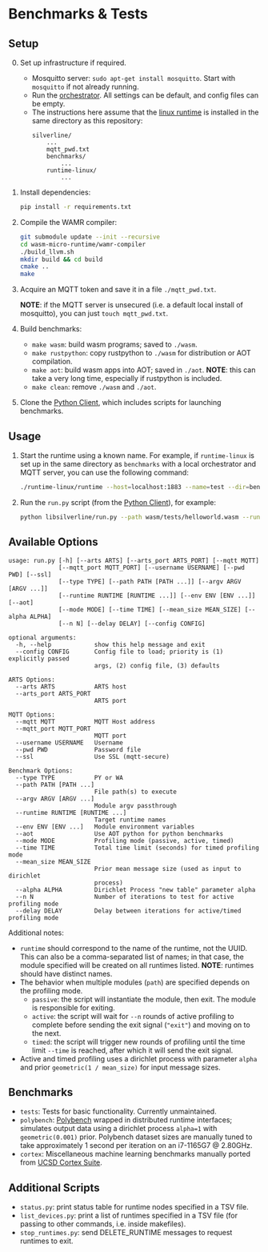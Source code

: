 # Benchmarks & Tests

## Setup

0. Set up infrastructure if required.

    - Mosquitto server: ```sudo apt-get install mosquitto```. Start with ```mosquitto``` if not already running.
    - Run the [orchestrator](https://github.com/SilverLineFramework/orchestrator). All settings can be default, and config files can be empty.
    - The instructions here assume that the [linux runtime](https://github.com/SilverLineFramework/runtime-linux) is installed in the same directory as this repository:
        ```
        silverline/
            ...
            mqtt_pwd.txt
            benchmarks/
                ...
            runtime-linux/
                ...
        ```

1. Install dependencies:
    ```sh
    pip install -r requirements.txt
    ```

2. Compile the WAMR compiler:
    ```sh
    git submodule update --init --recursive
    cd wasm-micro-runtime/wamr-compiler
    ./build_llvm.sh
    mkdir build && cd build
    cmake ..
    make
    ```

3. Acquire an MQTT token and save it in a file ```./mqtt_pwd.txt```.

    **NOTE**: if the MQTT server is unsecured (i.e. a default local install of mosquitto), you can just ```touch mqtt_pwd.txt```.

4. Build benchmarks:

    - ```make wasm```: build wasm programs; saved to ```./wasm```.
    - ```make rustpython```: copy rustpython to ```./wasm``` for distribution or AOT compilation.
    - ```make aot```: build wasm apps into AOT; saved in ```./aot```. **NOTE**: this can take a very long time, especially if rustpython is included.
    - ```make clean```: remove ```./wasm``` and ```./aot```.

5. Clone the [Python Client](https://github.com/SilverLineFramework/libsilverline), which includes scripts for launching benchmarks.

## Usage

1. Start the runtime using a known name. For example, if ```runtime-linux``` is set up in the same directory as ```benchmarks``` with a local orchestrator and MQTT server, you can use the following command:
    ```sh
    ./runtime-linux/runtime --host=localhost:1883 --name=test --dir=benchmarks --appdir=benchmarks
    ``` 

2. Run the ```run.py``` script (from the [Python Client](https://github.com/SilverLineFramework/libsilverline)), for example:
    ```sh
    python libsilverline/run.py --path wasm/tests/helloworld.wasm --runtime test
    ```

## Available Options

```
usage: run.py [-h] [--arts ARTS] [--arts_port ARTS_PORT] [--mqtt MQTT]
              [--mqtt_port MQTT_PORT] [--username USERNAME] [--pwd PWD] [--ssl]
              [--type TYPE] [--path PATH [PATH ...]] [--argv ARGV [ARGV ...]]
              [--runtime RUNTIME [RUNTIME ...]] [--env ENV [ENV ...]] [--aot]
              [--mode MODE] [--time TIME] [--mean_size MEAN_SIZE] [--alpha ALPHA]
              [--n N] [--delay DELAY] [--config CONFIG]

optional arguments:
  -h, --help            show this help message and exit
  --config CONFIG       Config file to load; priority is (1) explicitly passed
                        args, (2) config file, (3) defaults

ARTS Options:
  --arts ARTS           ARTS host
  --arts_port ARTS_PORT
                        ARTS port

MQTT Options:
  --mqtt MQTT           MQTT Host address
  --mqtt_port MQTT_PORT
                        MQTT port
  --username USERNAME   Username
  --pwd PWD             Password file
  --ssl                 Use SSL (mqtt-secure)

Benchmark Options:
  --type TYPE           PY or WA
  --path PATH [PATH ...]
                        File path(s) to execute
  --argv ARGV [ARGV ...]
                        Module argv passthrough
  --runtime RUNTIME [RUNTIME ...]
                        Target runtime names
  --env ENV [ENV ...]   Module environment variables
  --aot                 Use AOT python for python benchmarks
  --mode MODE           Profiling mode (passive, active, timed)
  --time TIME           Total time limit (seconds) for timed profiling mode
  --mean_size MEAN_SIZE
                        Prior mean message size (used as input to dirichlet
                        process)
  --alpha ALPHA         Dirichlet Process "new table" parameter alpha
  --n N                 Number of iterations to test for active profiling mode
  --delay DELAY         Delay between iterations for active/timed profiling mode
```

Additional notes:
- ```runtime``` should correspond to the name of the runtime, not the UUID. This can also be a comma-separated list of names; in that case, the module specified will be created on all runtimes listed. **NOTE**: runtimes should have distinct names.
- The behavior when multiple modules (```path```) are specified depends on the profiling mode.
    - ```passive```: the script will instantiate the module, then exit. The module is responsible for exiting.
    - ```active```: the script will wait for ```--n``` rounds of active profiling to complete before sending the exit signal (```"exit"```) and moving on to the next.
    - ```timed```: the script will trigger new rounds of profiling until the time limit ```--time``` is reached, after which it will send the exit signal.
- Active and timed profiling uses a dirichlet process with parameter ```alpha``` and prior ```geometric(1 / mean_size)``` for input message sizes.

## Benchmarks

- ```tests```: Tests for basic functionality. Currently unmaintained.
- ```polybench```: [Polybench](https://web.cse.ohio-state.edu/~pouchet.2/software/polybench/) wrapped in distributed runtime interfaces; simulates output data using a dirichlet process ```alpha=1``` with ```geometric(0.001)``` prior. Polybench dataset sizes are manually tuned to take approximately 1 second per iteration on an i7-1165G7 @ 2.80GHz.
- ```cortex```: Miscellaneous machine learning benchmarks manually ported from [UCSD Cortex Suite](https://cseweb.ucsd.edu/groups/bsg/).

## Additional Scripts

- ```status.py```: print status table for runtime nodes specified in a TSV file.
- ```list_devices.py```: print a list of runtimes specified in a TSV file (for passing to other commands, i.e. inside makefiles).
- ```stop_runtimes.py```: send DELETE_RUNTIME messages to request runtimes to exit.
